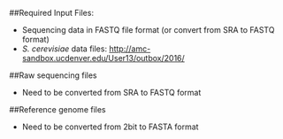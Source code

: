 ##Required Input Files:  
* Sequencing data in FASTQ file format (or convert from SRA to FASTQ format)
* *S. cerevisiae* data files: http://amc-sandbox.ucdenver.edu/User13/outbox/2016/

##Raw sequencing files
* Need to be converted from SRA to FASTQ format

##Reference genome files
* Need to be converted from 2bit to FASTA format
